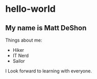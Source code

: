 # hello-world
## My name is Matt DeShon
Things about me:
* Hiker
* IT Nerd
* Sailor 

I Look forward to learning with everyone. 

